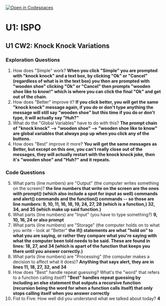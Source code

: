 [![Open in Codespaces](https://classroom.github.com/assets/launch-codespace-2972f46106e565e64193e422d61a12cf1da4916b45550586e14ef0a7c637dd04.svg)](https://classroom.github.com/open-in-codespaces?assignment_repo_id=20401258)
# U1: ISPO
## U1 CW2: Knock Knock Variations
### Exploration Questions

1. How does "Simple" work? **When you click "Simple" you are prompted with "knock knock" and a text box, by clicking "Ok" or "Cancel" (regardless of what is in the text box) you then are prompted with "wooden shoe" clicking "Ok" or "Cancel" then prompts "wooden shoe like to know!" which is where you can click the final "Ok" and get out of the chain.** 
2. How does "Better" improve it? **If you click better, you will get the same "knock knock" message again, if you do or don't type anything the message will still say "wooden shoe" but this time if you do or don't type, it will actually say "Huh?"**
3. What do the "Global Variables" have to do with this? **The prompt chain of "knock knock" --> "wooden shoe" --> "wooden shoe like to know" are global variables that always pop up when you click any of the buttons.**
4. How does "Best" improve it more? **You will get the same messages as Better, but except on this one, you can't really close out of the messages, they will actually restart with the knock knock joke, then it's "wooden shoe" and "Huh?" and it repeats.**
   
### Code Questions
5. What parts (line numbers) are "Output" (the computer writes something on the screen)? **the line numbers that write on the screen are the ones with prompt() (which also include a spot for input as well) commands and alert() commands and the function() commands -- so those are line numbers: 9, 10, 11, 16, 18, 19, 24, 27, 28 (which is a function,) 32, 34, and 35 (which make up said function.)**
6. What parts (line numbers) are "Input" (you have to type something?) **9, 10, 16, 24 or also prompt**
7. What parts (line numbers) are "Storage" (the computer holds on to what you write - look at "Better" **the if() statements are what "hold on" to what you are saying, or rather they compare what you're saying with what the computer been told needs to be said. These are found in lines: 18, 27, and 34 (which is apart of the function that keeps you there until you answer correctly.)**
8. What parts (line numbers) are "Processing" (the computer makes a decision to affect what it does)? **Anything that says alert, they are in lines 11, 18, 27, 32, and 34**
9. How does "Best" handle repeat guessing? What's the "word" that refers to a function calling itself? **"Best" handles repeat guessing by including an else statement that outputs a recursive function (recursion being the word for when a function calls itself) that only stops calling itself when you answer correctly** 
10. Fist to Five:  How well did you understand what we talked about today? **4**